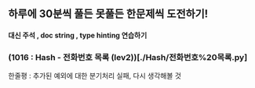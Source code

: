 
## 하루에 30분씩 풀든 못풀든 한문제씩 도전하기!
#### 대신 주석 , doc string , type hinting 연습하기


### (1016 : Hash - 전화번호 목록 (lev2))[./Hash/전화번호%20목록.py]
한줄평 : 추가된 예외에 대한 분기처리 실패, 다시 생각해볼 것
